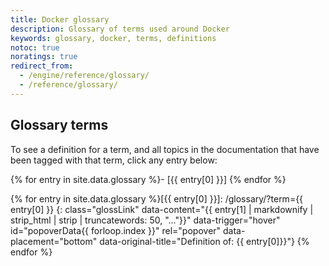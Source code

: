 ```yaml
---
title: Docker glossary
description: Glossary of terms used around Docker
keywords: glossary, docker, terms, definitions
notoc: true
noratings: true
redirect_from:
  - /engine/reference/glossary/
  - /reference/glossary/
---
```

<!--
To edit/add/remove glossary entries, visit the YAML file at:
https://github.com/docker/docker.github.io/blob/master/_data/glossary.yaml

To get a specific entry while writing a page in the docs, enter Liquid text
like so:
{{ site.data.glossary["aufs"] }}
-->

<span id="glossaryMatch" /> <span id="topicMatch" />

## Glossary terms

To see a definition for a term, and all topics in the documentation that have been tagged with that term, click any entry below:

{% for entry in site.data.glossary %}- [{{ entry[0] }}] {% endfor %}

{% for entry in site.data.glossary %}[{{ entry[0] }}]: /glossary/?term={{ entry[0] }} {: class="glossLink" data-content="{{ entry[1] | markdownify | strip_html | strip | truncatewords: 50, "..."}}" data-trigger="hover" id="popoverData{{ forloop.index }}" rel="popover" data-placement="bottom" data-original-title="Definition of: {{ entry[0]}}"} {% endfor %}